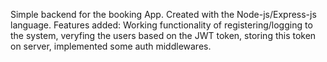Simple backend for the booking App. Created with the Node-js/Express-js language.
Features added: Working functionality of registering/logging to the system, veryfing the users based on the JWT token, storing this token on server, implemented some auth middlewares.